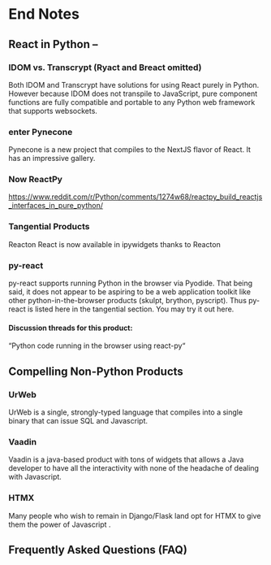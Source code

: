 # End Notes

## React in Python –
### IDOM vs. Transcrypt (Ryact and Breact omitted)
Both IDOM and Transcrypt have solutions for using React purely in Python. However because IDOM does not transpile to JavaScript, pure component functions are fully compatible and portable to any Python web framework that supports websockets.

### enter Pynecone
Pynecone is a new project that compiles to the NextJS flavor of React. It has an impressive gallery.

### Now ReactPy

https://www.reddit.com/r/Python/comments/1274w68/reactpy_build_reactjs_interfaces_in_pure_python/

### Tangential Products
Reacton
React is now available in ipywidgets thanks to Reacton

### py-react
py-react supports running Python in the browser via Pyodide. That being said, it does not appear to be aspiring to be a web application toolkit like other python-in-the-browser products (skulpt, brython, pyscript). Thus py-react is listed here in the tangential section. You may try it out here.

#### Discussion threads for this product:

“Python code running in the browser using react-py“
## Compelling Non-Python Products
### UrWeb
UrWeb is a single, strongly-typed language that compiles into a single binary that can issue SQL and Javascript.

### Vaadin
Vaadin is a java-based product with tons of widgets that allows a Java developer to have all the interactivity with none of the headache of dealing with Javascript.

### HTMX
Many people who wish to remain in Django/Flask land opt for HTMX to give them the power of Javascript .

## Frequently Asked Questions (FAQ)